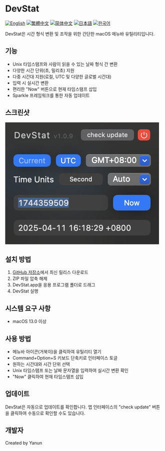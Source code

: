 # DevStat
[![English](https://img.shields.io/badge/English-Click-yellow)](README.md)
[![繁體中文](https://img.shields.io/badge/繁體中文-點擊查看-orange)](README-tw.md)
[![简体中文](https://img.shields.io/badge/简体中文-点击查看-orange)](README-cn.md)
[![日本語](https://img.shields.io/badge/日本語-クリック-青)](README-ja.md)
[![한국어](https://img.shields.io/badge/한국어-클릭-yellow)](README-ko.md)

DevStat은 시간 형식 변환 및 조작을 위한 간단한 macOS 메뉴바 유틸리티입니다.

## 기능

- Unix 타임스탬프와 사람이 읽을 수 있는 날짜 형식 간 변환
- 다양한 시간 단위(초, 밀리초) 지원
- 다중 시간대 지원(로컬, UTC 및 다양한 글로벌 시간대)
- 입력 시 실시간 변환
- 편리한 "Now" 버튼으로 현재 타임스탬프 삽입
- Sparkle 프레임워크를 통한 자동 업데이트

## 스크린샷

![DevStat 스크린샷](image.png)

## 설치 방법

1. [GitHub 저장소](https://github.com/yanun0323/DevStat/releases)에서 최신 릴리스 다운로드
2. ZIP 파일 압축 해제
3. DevStat.app을 응용 프로그램 폴더로 드래그
4. DevStat 실행

## 시스템 요구 사항

- macOS 13.0 이상

## 사용 방법

- 메뉴바 아이콘(거북이)을 클릭하여 유틸리티 열기
- Command+Option+S 키보드 단축키로 인터페이스 토글
- 원하는 시간대와 시간 단위 선택
- Unix 타임스탬프 또는 날짜 문자열을 입력하여 실시간 변환 확인
- "Now" 클릭하여 현재 타임스탬프 삽입

## 업데이트

DevStat은 자동으로 업데이트를 확인합니다. 앱 인터페이스의 "check update" 버튼을 클릭하여 수동으로 확인할 수도 있습니다.

## 개발자

Created by Yanun 